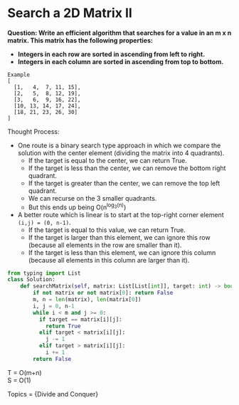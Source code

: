 # Search a 2D Matrix II

<b>Question: Write an efficient algorithm that searches for a value in an m x n matrix. This matrix has the following properties:
 * Integers in each row are sorted in ascending from left to right.  
 * Integers in each column are sorted in ascending from top to bottom.  
 </b>
 
```
Example
[
  [1,   4,  7, 11, 15],
  [2,   5,  8, 12, 19],
  [3,   6,  9, 16, 22],
  [10, 13, 14, 17, 24],
  [18, 21, 23, 26, 30]
]
```

Thought Process:
* One route is a binary search type approach in which we compare the solution with the center element (dividing the matrix into 4 quadrants).
  * If the target is equal to the center, we can return True.
  * If the target is less than the center, we can remove the bottom right quadrant.
  * If the target is greater than the center, we can remove the top left quadrant.
  * We can recurse on the 3 smaller quadrants.
  * But this ends up being O(n<sup>log<sub>3</sub>(n)</sup>)
* A better route which is linear is to start at the top-right corner element `(i,j) = (0, n-1)`. 
  * If the target is equal to this value, we can return True.
  * If the target is larger than this element, we can ignore this row (because all elements in the row are smaller than it).
  * If the target is less than this element, we can ignore this column (because all elements in this column are larger than it).

```python
from typing import List 
class Solution:
    def searchMatrix(self, matrix: List[List[int]], target: int) -> bool:
        if not matrix or not matrix[0]: return False        
        m, n = len(matrix), len(matrix[0])
        i, j = 0, n-1
        while i < m and j >= 0:
          if target == matrix[i][j]:
            return True
          elif target < matrix[i][j]:
            j -= 1
          elif target > matrix[i][j]:
            i += 1
        return False
```

T = O(m+n)  
S = O(1)   

Topics = {Divide and Conquer}
